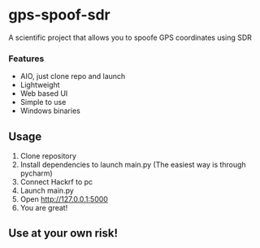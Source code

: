# gps-spoof-sdr
A scientific project that allows you to spoofe GPS coordinates using SDR
### Features

+ AIO, just clone repo and launch
+ Lightweight
+ Web based UI
+ Simple to use
+ Windows binaries


## Usage

1. Clone repository
2. Install dependencies to launch main.py (The easiest way is through pycharm)
3. Connect Hackrf to pc
4. Launch main.py
5. Open http://127.0.0.1:5000
6. You are great!




## Use at your own risk!

